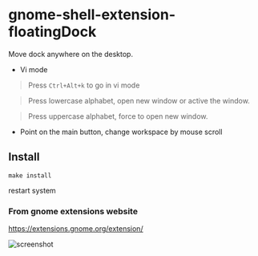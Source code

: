 # gnome-shell-extension-floatingDock

Move dock anywhere on the desktop.

* Vi mode
> Press `Ctrl+Alt+k` to go in vi mode

> Press lowercase alphabet, open new window or active the window.

> Press uppercase alphabet, force to open new window.

* Point on the main button, change workspace by mouse scroll

## Install

```
make install
```
restart system

### From gnome extensions website

https://extensions.gnome.org/extension/

![screenshot](/screenshot.gif)
